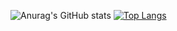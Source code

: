 ![Anurag's GitHub stats](https://github-readme-stats.vercel.app/api?username=oualid-cher&show_icons=true&theme=dark&icon_color=#ffffff)
[![Top Langs](https://github-readme-stats.vercel.app/api/top-langs/?username=oualid-cher&layout=compact&show_icons=true&theme=dark&hide=roff)](https://github.com/oualid-cher/github-readme-stats)
